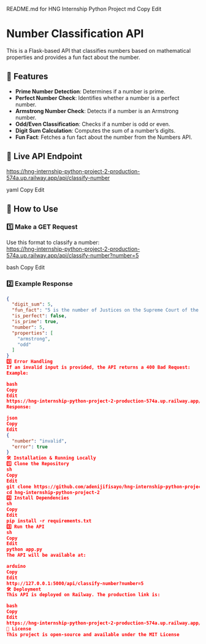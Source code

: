README.md for HNG Internship Python Project
md
Copy
Edit
# Number Classification API  

This is a Flask-based API that classifies numbers based on mathematical properties and provides a fun fact about the number.  

## 📌 Features  
- **Prime Number Detection**: Determines if a number is prime.  
- **Perfect Number Check**: Identifies whether a number is a perfect number.  
- **Armstrong Number Check**: Detects if a number is an Armstrong number.  
- **Odd/Even Classification**: Checks if a number is odd or even.  
- **Digit Sum Calculation**: Computes the sum of a number’s digits.  
- **Fun Fact**: Fetches a fun fact about the number from the Numbers API.  

## 🚀 Live API Endpoint  
https://hng-internship-python-project-2-production-574a.up.railway.app/api/classify-number

yaml
Copy
Edit

## 🔧 How to Use  
### **1️⃣ Make a GET Request**  
Use this format to classify a number:  
https://hng-internship-python-project-2-production-574a.up.railway.app/api/classify-number?number=5

bash
Copy
Edit

### **2️⃣ Example Response**  
```json
{
  "digit_sum": 5,
  "fun_fact": "5 is the number of Justices on the Supreme Court of the United States necessary to render a majority decision.",
  "is_perfect": false,
  "is_prime": true,
  "number": 5,
  "properties": [
    "armstrong",
    "odd"
  ]
}
3️⃣ Error Handling
If an invalid input is provided, the API returns a 400 Bad Request:
Example:

bash
Copy
Edit
https://hng-internship-python-project-2-production-574a.up.railway.app/api/classify-number?number=abc
Response:

json
Copy
Edit
{
  "number": "invalid",
  "error": true
}
🛠️ Installation & Running Locally
1️⃣ Clone the Repository
sh
Copy
Edit
git clone https://github.com/adenijifisayo/hng-internship-python-project-2.git
cd hng-internship-python-project-2
2️⃣ Install Dependencies
sh
Copy
Edit
pip install -r requirements.txt
3️⃣ Run the API
sh
Copy
Edit
python app.py
The API will be available at:

arduino
Copy
Edit
http://127.0.0.1:5000/api/classify-number?number=5
🛠️ Deployment
This API is deployed on Railway. The production link is:

bash
Copy
Edit
https://hng-internship-python-project-2-production-574a.up.railway.app/api/classify-number
📜 License
This project is open-source and available under the MIT License
